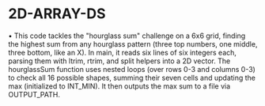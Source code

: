 # 2D-ARRAY-DS
•	This code tackles the "hourglass sum" challenge on a 6x6 grid, finding the highest sum from any hourglass pattern (three top numbers, one middle, three bottom, like an X). In main, it reads six lines of six integers each, parsing them with ltrim, rtrim, and split helpers into a 2D vector. The hourglassSum function uses nested loops (over rows 0-3 and columns 0-3) to check all 16 possible shapes, summing their seven cells and updating the max (initialized to INT_MIN). It then outputs the max sum to a file via OUTPUT_PATH. 
